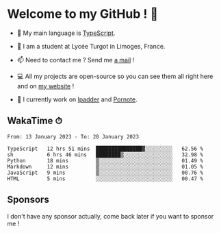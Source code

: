 # Welcome to my GitHub ! 🌃

- 🔭 My main language is [TypeScript](https://www.typescriptlang.org/).

- 🌱 I am a student at Lycée Turgot in Limoges, France.

- 📫 Need to contact me ? Send me <a href="mailto:mikkel@milescode.dev">a mail</a> !

- 💻 All my projects are open-source so you can see them all right here and on <a href="https://www.vexcited.ml">my website</a> !

- 👀 I currently work on [lpadder](https://github.com/Vexcited/lpadder) and [Pornote](https://github.com/Vexcited/Pornote).

## WakaTime ⏱

<!--START_SECTION:waka-->

```text
From: 13 January 2023 - To: 20 January 2023

TypeScript   12 hrs 51 mins  ███████████████▓░░░░░░░░░   62.56 %
sh           6 hrs 46 mins   ████████▒░░░░░░░░░░░░░░░░   32.98 %
Python       18 mins         ▒░░░░░░░░░░░░░░░░░░░░░░░░   01.49 %
Markdown     12 mins         ▒░░░░░░░░░░░░░░░░░░░░░░░░   01.05 %
JavaScript   9 mins          ▒░░░░░░░░░░░░░░░░░░░░░░░░   00.76 %
HTML         5 mins          ░░░░░░░░░░░░░░░░░░░░░░░░░   00.47 %
```

<!--END_SECTION:waka-->

## Sponsors

I don't have any sponsor actually, come back later if you want to sponsor me !

